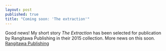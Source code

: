 ```yaml
---
layout: post
published: true
title: "Coming soon: 'The extraction'"
---
```




Good news! My short story _The Extraction_ has been selected for publication by Rangitawa Publishing in their 2015 collection. More news on this soon.
[Rangitawa Publishing](http://www.rangitawapublishing.com/writing-competition.html)
